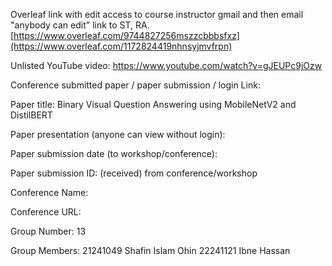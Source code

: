 
Overleaf link with edit access to course instructor gmail and then email "anybody can edit" link to ST, RA.
[https://www.overleaf.com/9744827256mszzcbbbsfxz](https://www.overleaf.com/1172824419nhnsyjmvfrpn)

Unlisted YouTube video:
https://www.youtube.com/watch?v=gJEUPc9jOzw

Conference submitted paper / paper submission / login Link:

Paper title:
Binary Visual Question Answering using MobileNetV2 and DistilBERT

Paper presentation (anyone can view without login):


Paper submission date (to workshop/conference):

Paper submission ID: (received) from conference/workshop


Conference Name:


Conference URL:


Group Number:
13

Group Members:
21241049 Shafin Islam Ohin
22241121 Ibne Hassan
